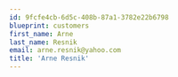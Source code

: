 ```yaml
---
id: 9fcfe4cb-6d5c-408b-87a1-3782e22b6798
blueprint: customers
first_name: Arne
last_name: Resnik
email: arne.resnik@yahoo.com
title: 'Arne Resnik'
---
```

